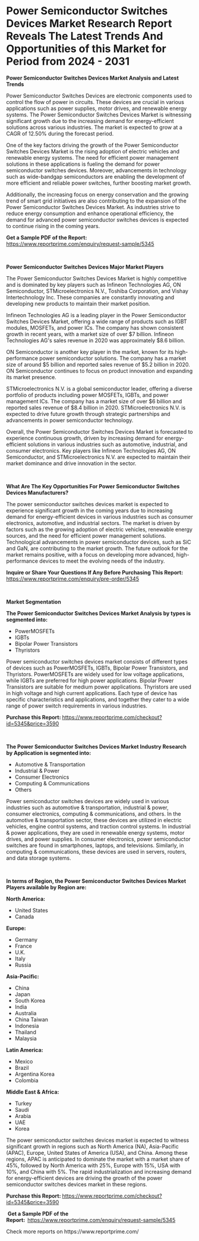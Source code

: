<p><h1>Power Semiconductor Switches Devices Market Research Report Reveals The Latest Trends And Opportunities of this Market for Period from 2024 - 2031</h1></p><p><strong>Power Semiconductor Switches Devices Market Analysis and Latest Trends</strong></p>
<p><p>Power Semiconductor Switches Devices are electronic components used to control the flow of power in circuits. These devices are crucial in various applications such as power supplies, motor drives, and renewable energy systems. The Power Semiconductor Switches Devices Market is witnessing significant growth due to the increasing demand for energy-efficient solutions across various industries. The market is expected to grow at a CAGR of 12.50% during the forecast period.</p><p>One of the key factors driving the growth of the Power Semiconductor Switches Devices Market is the rising adoption of electric vehicles and renewable energy systems. The need for efficient power management solutions in these applications is fueling the demand for power semiconductor switches devices. Moreover, advancements in technology such as wide-bandgap semiconductors are enabling the development of more efficient and reliable power switches, further boosting market growth.</p><p>Additionally, the increasing focus on energy conservation and the growing trend of smart grid initiatives are also contributing to the expansion of the Power Semiconductor Switches Devices Market. As industries strive to reduce energy consumption and enhance operational efficiency, the demand for advanced power semiconductor switches devices is expected to continue rising in the coming years.</p></p>
<p><strong>Get a Sample PDF of the Report:&nbsp;</strong> <a href="https://www.reportprime.com/enquiry/request-sample/5345">https://www.reportprime.com/enquiry/request-sample/5345</a></p>
<p>&nbsp;</p>
<p><strong>Power Semiconductor Switches Devices Major Market Players</strong></p>
<p><p>The Power Semiconductor Switches Devices Market is highly competitive and is dominated by key players such as Infineon Technologies AG, ON Semiconductor, STMicroelectronics N.V., Toshiba Corporation, and Vishay Intertechnology Inc. These companies are constantly innovating and developing new products to maintain their market position.</p><p>Infineon Technologies AG is a leading player in the Power Semiconductor Switches Devices Market, offering a wide range of products such as IGBT modules, MOSFETs, and power ICs. The company has shown consistent growth in recent years, with a market size of over $7 billion. Infineon Technologies AG's sales revenue in 2020 was approximately $8.6 billion.</p><p>ON Semiconductor is another key player in the market, known for its high-performance power semiconductor solutions. The company has a market size of around $5 billion and reported sales revenue of $5.2 billion in 2020. ON Semiconductor continues to focus on product innovation and expanding its market presence.</p><p>STMicroelectronics N.V. is a global semiconductor leader, offering a diverse portfolio of products including power MOSFETs, IGBTs, and power management ICs. The company has a market size of over $6 billion and reported sales revenue of $8.4 billion in 2020. STMicroelectronics N.V. is expected to drive future growth through strategic partnerships and advancements in power semiconductor technology.</p><p>Overall, the Power Semiconductor Switches Devices Market is forecasted to experience continuous growth, driven by increasing demand for energy-efficient solutions in various industries such as automotive, industrial, and consumer electronics. Key players like Infineon Technologies AG, ON Semiconductor, and STMicroelectronics N.V. are expected to maintain their market dominance and drive innovation in the sector.</p></p>
<p>&nbsp;</p>
<p><strong>What Are The Key Opportunities For Power Semiconductor Switches Devices Manufacturers?</strong></p>
<p><p>The power semiconductor switches devices market is expected to experience significant growth in the coming years due to increasing demand for energy-efficient devices in various industries such as consumer electronics, automotive, and industrial sectors. The market is driven by factors such as the growing adoption of electric vehicles, renewable energy sources, and the need for efficient power management solutions. Technological advancements in power semiconductor devices, such as SiC and GaN, are contributing to the market growth. The future outlook for the market remains positive, with a focus on developing more advanced, high-performance devices to meet the evolving needs of the industry.</p></p>
<p><strong>Inquire or Share Your Questions If Any Before Purchasing This Report:</strong> <a href="https://www.reportprime.com/enquiry/pre-order/5345">https://www.reportprime.com/enquiry/pre-order/5345</a></p>
<p>&nbsp;</p>
<p><strong>Market Segmentation</strong></p>
<p><strong>The Power Semiconductor Switches Devices Market Analysis by types is segmented into:</strong></p>
<p><ul><li>PowerMOSFETs</li><li>IGBTs</li><li>Bipolar Power Transistors</li><li>Thyristors</li></ul></p>
<p><p>Power semiconductor switches devices market consists of different types of devices such as PowerMOSFETs, IGBTs, Bipolar Power Transistors, and Thyristors. PowerMOSFETs are widely used for low voltage applications, while IGBTs are preferred for high power applications. Bipolar Power Transistors are suitable for medium power applications. Thyristors are used in high voltage and high current applications. Each type of device has specific characteristics and applications, and together they cater to a wide range of power switch requirements in various industries.</p></p>
<p><strong>Purchase this Report:&nbsp;</strong><a href="https://www.reportprime.com/checkout?id=5345&price=3590">https://www.reportprime.com/checkout?id=5345&price=3590</a></p>
<p>&nbsp;</p>
<p><strong>The Power Semiconductor Switches Devices Market Industry Research by Application is segmented into:</strong></p>
<p><ul><li>Automotive & Transportation</li><li>Industrial & Power</li><li>Consumer Electronics</li><li>Computing & Communications</li><li>Others</li></ul></p>
<p><p>Power semiconductor switches devices are widely used in various industries such as automotive & transportation, industrial & power, consumer electronics, computing & communications, and others. In the automotive & transportation sector, these devices are utilized in electric vehicles, engine control systems, and traction control systems. In industrial & power applications, they are used in renewable energy systems, motor drives, and power supplies. In consumer electronics, power semiconductor switches are found in smartphones, laptops, and televisions. Similarly, in computing & communications, these devices are used in servers, routers, and data storage systems.</p></p>
<p>&nbsp;</p>
<p><strong>In terms of Region, the Power Semiconductor Switches Devices Market Players available by Region are:</strong></p>
<p>
    <p> <strong> North America: </strong>
        <ul>
            <li>United States</li>
            <li>Canada</li>
        </ul>
        </p> 
    <p> <strong> Europe: </strong>
        <ul>
            <li>Germany</li>
            <li>France</li>
            <li>U.K.</li>
            <li>Italy</li>
            <li>Russia</li>
        </ul>
        </p> 
    <p> <strong> Asia-Pacific: </strong>
        <ul>
            <li>China</li>
            <li>Japan</li>
            <li>South Korea</li>
            <li>India</li>
            <li>Australia</li>
            <li>China Taiwan</li>
            <li>Indonesia</li>
            <li>Thailand</li>
            <li>Malaysia</li>
        </ul>
        </p> 
    <p> <strong> Latin America: </strong>
        <ul>
            <li>Mexico</li>
            <li>Brazil</li>
            <li>Argentina Korea</li>
            <li>Colombia</li>
        </ul>
        </p> 
    <p> <strong> Middle East & Africa: </strong>
        <ul>
            <li>Turkey</li>
            <li>Saudi</li>
            <li>Arabia</li>
            <li>UAE</li>
            <li>Korea</li>
        </ul>
    </p>
    </p>
<p><p>The power semiconductor switches devices market is expected to witness significant growth in regions such as North America (NA), Asia-Pacific (APAC), Europe, United States of America (USA), and China. Among these regions, APAC is anticipated to dominate the market with a market share of 45%, followed by North America with 25%, Europe with 15%, USA with 10%, and China with 5%. The rapid industrialization and increasing demand for energy-efficient devices are driving the growth of the power semiconductor switches devices market in these regions.</p></p>
<p><strong>Purchase this Report: </strong><a href="https://www.reportprime.com/checkout?id=5345&price=3590">https://www.reportprime.com/checkout?id=5345&price=3590</a></p>
<p>&nbsp;<strong>Get a Sample PDF of the Report:&nbsp;&nbsp;</strong><a href="https://www.reportprime.com/enquiry/request-sample/5345">https://www.reportprime.com/enquiry/request-sample/5345</a></p>
<p><strong></strong></p>
<p>Check more reports on https://www.reportprime.com/</p>